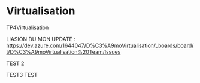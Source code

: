 # Virtualisation
TP4Virtualisation


LIASION DU MON UPDATE : https://dev.azure.com/1644047/D%C3%A9moVirtualisation/_boards/board/t/D%C3%A9moVirtualisation%20Team/Issues

TEST 2


TEST3
TEST
